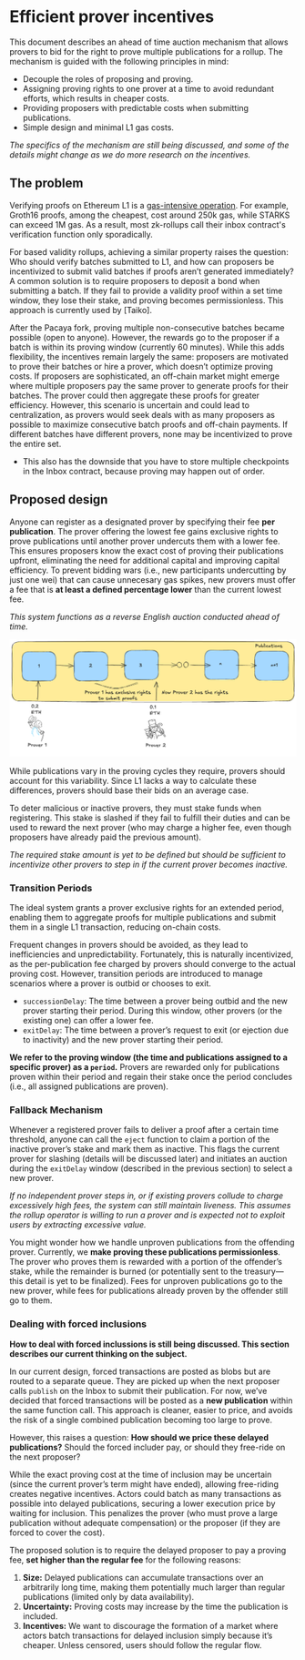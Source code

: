 # Efficient prover incentives

This document describes an ahead of time auction mechanism that allows provers to bid for the right to prove multiple publications for a rollup. The mechanism is guided with the following principles in mind:

- Decouple the roles of proposing and proving.
- Assigning proving rights to one prover at a time to avoid redundant efforts, which results in cheaper costs.
- Providing proposers with predictable costs when submitting publications.
- Simple design and minimal L1 gas costs.

*The specifics of the mechanism are still being discussed, and some of the details might change as we do more research on the incentives.*

## The problem

Verifying proofs on Ethereum L1 is a [gas-intensive operation](https://docs.alignedlayer.com/#why-are-we-building-aligned). For example, Groth16 proofs, among the cheapest, cost around 250k gas, while STARKS can exceed 1M gas. As a result, most zk-rollups call their inbox contract's verification function only sporadically.

For based validity rollups, achieving a similar property raises the question: Who should verify batches submitted to L1, and how can proposers be incentivized to submit valid batches if proofs aren’t generated immediately? A common solution is to require proposers to deposit a bond when submitting a batch. If they fail to provide a validity proof within a set time window, they lose their stake, and proving becomes permissionless. This approach is currently used by [Taiko].

After the Pacaya fork, proving multiple non-consecutive batches became possible (open to anyone). However, the rewards go to the proposer if a batch is within its proving window (currently 60 minutes). While this adds flexibility, the incentives remain largely the same: proposers are motivated to prove their batches or hire a prover, which doesn’t optimize proving costs.
If proposers are sophisticated, an off-chain market might emerge where multiple proposers pay the same prover to generate proofs for their batches. The prover could then aggregate these proofs for greater efficiency. However, this scenario is uncertain and could lead to centralization, as provers would seek deals with as many proposers as possible to maximize consecutive batch proofs and off-chain payments. If different batches have different provers, none may be incentivized to prove the entire set.

- This also has the downside that you have to store multiple checkpoints in the Inbox contract, because proving may happen out of order.

## Proposed design

Anyone can register as a designated prover by specifying their fee **per publication**. The prover offering the lowest fee gains exclusive rights to prove publications until another prover undercuts them with a lower fee. This ensures proposers know the exact cost of proving their publications upfront, eliminating the need for additional capital and improving capital efficiency.
To prevent bidding wars (i.e., new participants undercutting by just one wei) that can cause unnecesary gas spikes, new provers must offer a fee that is **at least a defined percentage lower** than the current lowest fee.

*This system functions as a reverse English auction conducted ahead of time.*

![Prover auction](./images/prover-market.png)

While publications vary in the proving cycles they require, provers should account for this variability. Since L1 lacks a way to calculate these differences, provers should base their bids on an average case.

To deter malicious or inactive provers, they must stake funds when registering. This stake is slashed if they fail to fulfill their duties and can be used to reward the next prover (who may charge a higher fee, even though proposers have already paid the previous amount).

*The required stake amount is yet to be defined but should be sufficient to incentivize other provers to step in if the current prover becomes inactive.*

### Transition Periods

The ideal system grants a prover exclusive rights for an extended period, enabling them to aggregate proofs for multiple publications and submit them in a single L1 transaction, reducing on-chain costs.

Frequent changes in provers should be avoided, as they lead to inefficiencies and unpredictability. Fortunately, this is naturally incentivized, as the per-publication fee charged by provers should converge to the actual proving cost. However, transition periods are introduced to manage scenarios where a prover is outbid or chooses to exit.

- `successionDelay`: The time between a prover being outbid and the new prover starting their period. During this window, other provers (or the existing one) can offer a lower fee.
- `exitDelay`: The time between a prover’s request to exit (or ejection due to inactivity) and the new prover starting their period.

**We refer to the proving window (the time and publications assigned to a specific prover) as a `period`.**
Provers are rewarded only for publications proven within their period and regain their stake once the period concludes (i.e., all assigned publications are proven).

### Fallback Mechanism

Whenever a registered prover fails to deliver a proof after a certain time threshold, anyone can call the `eject` function to claim a portion of the inactive prover’s stake and mark them as inactive. This flags the current prover for slashing (details will be discussed later) and initiates an auction during the `exitDelay` window (described in the previous section) to select a new prover.

*If no independent prover steps in, or if existing provers collude to charge excessively high fees, the system can still maintain liveness. This assumes the rollup operator is willing to run a prover and is expected not to exploit users by extracting excessive value.*

You might wonder how we handle unproven publications from the offending prover. Currently, we **make proving these publications permissionless**. The prover who proves them is rewarded with a portion of the offender’s stake, while the remainder is burned (or potentially sent to the treasury—this detail is yet to be finalized). Fees for unproven publications go to the new prover, while fees for publications already proven by the offender still go to them.

### Dealing with forced inclusions

**How to deal with forced inclussions is still being discussed. This section describes our current thinking on the subject.**

In our current design, forced transactions are posted as blobs but are routed to a separate queue. They are picked up when the next proposer calls `publish` on the Inbox to submit their publication. For now, we’ve decided that forced transactions will be posted as a **new publication** within the same function call. This approach is cleaner, easier to price, and avoids the risk of a single combined publication becoming too large to prove.

However, this raises a question: **How should we price these delayed publications?** Should the forced includer pay, or should they free-ride on the next proposer? 

While the exact proving cost at the time of inclusion may be uncertain (since the current prover’s term might have ended), allowing free-riding creates negative incentives. Actors could batch as many transactions as possible into delayed publications, securing a lower execution price by waiting for inclusion. This penalizes the prover (who must prove a large publication without adequate compensation) or the proposer (if they are forced to cover the cost).

The proposed solution is to require the delayed proposer to pay a proving fee, **set higher than the regular fee** for the following reasons:

1. **Size:** Delayed publications can accumulate transactions over an arbitrarily long time, making them potentially much larger than regular publications (limited only by data availability).
2. **Uncertainty:** Proving costs may increase by the time the publication is included.
3. **Incentives:** We want to discourage the formation of a market where actors batch transactions for delayed inclusion simply because it’s cheaper. Unless censored, users should follow the regular flow.
